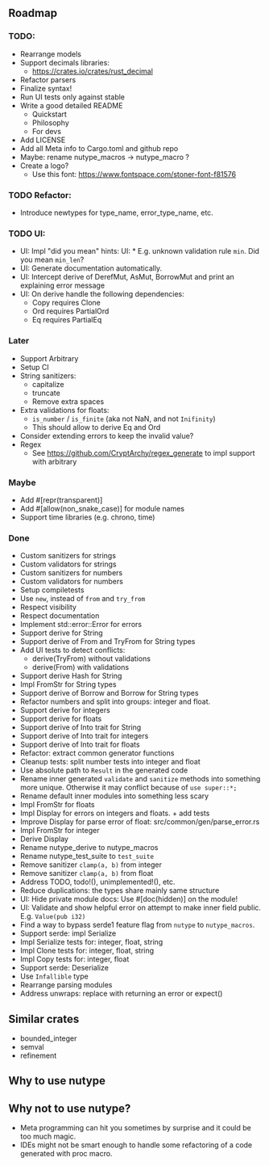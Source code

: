 ## Roadmap

### TODO:
* Rearrange models
* Support decimals libraries:
  * https://crates.io/crates/rust_decimal
* Refactor parsers
* Finalize syntax!
* Run UI tests only against stable
* Write a good detailed README
  * Quickstart
  * Philosophy
  * For devs
* Add LICENSE
* Add all Meta info to Cargo.toml and github repo
* Maybe: rename nutype_macros -> nutype_macro ?
* Create a logo?
  * Use this font: https://www.fontspace.com/stoner-font-f81576

### TODO Refactor:
* Introduce newtypes for type_name, error_type_name, etc.

### TODO UI:
* UI: Impl  "did you mean" hints:
  UI: * E.g. unknown validation rule `min`. Did you mean `min_len`?
* UI: Generate documentation automatically.
* UI: Intercept derive of DerefMut, AsMut, BorrowMut and print an explaining error message
* UI: On derive handle the following dependencies:
  * Copy requires Clone
  * Ord requires PartialOrd
  * Eq requires PartialEq

### Later
* Support Arbitrary
* Setup CI
* String sanitizers:
  * capitalize
  * truncate
  * Remove extra spaces
* Extra validations for floats:
  * `is_number` / `is_finite` (aka not NaN, and not `Inifinity`)
  * This should allow to derive Eq and Ord
* Consider extending errors to keep the invalid value?
* Regex
  * See https://github.com/CryptArchy/regex_generate to impl support with arbitrary

### Maybe
* Add #[repr(transparent)]
* Add #[allow(non_snake_case)] for module names
* Support time libraries (e.g. chrono, time)


### Done
* Custom sanitizers for strings
* Custom validators for strings
* Custom sanitizers for numbers
* Custom validators for numbers
* Setup compiletests
* Use `new`, instead of `from` and `try_from`
* Respect visibility
* Respect documentation
* Implement std::error::Error for errors
* Support derive for String
* Support derive of From and TryFrom for String types
* Add UI tests to detect conflicts:
  * derive(TryFrom) without validations
  * derive(From) with validations
* Support derive Hash for String
* Impl FromStr for String types
* Support derive of Borrow<str> and Borrow<String> for String types
* Refactor numbers and split into groups: integer and float.
* Support derive for integers
* Support derive for floats
* Support derive of Into trait for String
* Support derive of Into trait for integers
* Support derive of Into trait for floats
* Refactor: extract common generator functions
* Cleanup tests: split number tests into integer and float
* Use absolute path to `Result` in the generated code
* Rename inner generated `validate` and `sanitize` methods into something more unique. Otherwise it may conflict because of `use super::*;`
* Rename default inner modules into something less scary
* Impl FromStr for floats
* Impl Display for errors on integers and floats. + add tests
* Improve Display for parse error of float: src/common/gen/parse_error.rs
* Impl FromStr for integer
* Derive Display
* Rename nutype_derive to nutype_macros
* Rename nutype_test_suite to `test_suite`
* Remove sanitizer `clamp(a, b)` from integer
* Remove sanitizer `clamp(a, b)` from float
* Address TODO, todo!(), unimplemented!(), etc.
* Reduce duplications: the types share mainly same structure
* UI: Hide private module docs: Use #[doc(hidden)] on the module!
* UI: Validate and show helpful error on attempt to make inner field public. E.g. `Value(pub i32)`
* Find a way to bypass serde1 feature flag from `nutype` to `nutype_macros`.
* Support serde: impl Serialize
* Impl Serialize tests for: integer, float, string
* Impl Clone tests for: integer, float, string
* Impl Copy tests for: integer, float
* Support serde: Deserialize
* Use `Infallible` type
* Rearrange parsing modules
* Address unwraps: replace with returning an error or expect()



## Similar crates

* bounded_integer
* semval
* refinement


## Why to use nutype

## Why not to use nutype?
* Meta programming can hit you sometimes by surprise and it could be too much magic.
* IDEs might not be smart enough to handle some refactoring of a code generated with proc macro.
